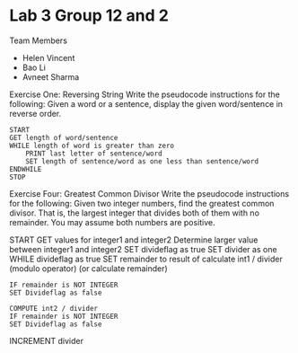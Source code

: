 # Lab 3 Group 12 and 2

Team Members
- Helen Vincent
- Bao Li
- Avneet Sharma

Exercise One: Reversing String
Write the pseudocode instructions for the following:
Given a word or a sentence, display the given word/sentence in reverse order.

	START 
	GET length of word/sentence
	WHILE length of word is greater than zero
		PRINT last letter of sentence/word
		SET length of sentence/word as one less than sentence/word
	ENDWHILE
	STOP

Exercise Four: Greatest Common Divisor
Write the pseudocode instructions for the following:
Given two integer numbers, find the greatest common divisor. That is, the largest integer that divides both of them with no remainder. You may assume both numbers are positive.

START
GET values for integer1 and integer2
Determine larger value between integer1 and integer2
SET divideflag as true 
SET divider as one 
WHILE divideflag as true 
	SET remainder to result of calculate int1 / divider  (modulo operator) (or calculate remainder) 
	
	IF remainder is NOT INTEGER 
	SET Divideflag as false 
 
	COMPUTE int2 / divider 
	IF remainder is NOT INTEGER
	SET Divideflag as false 
	
INCREMENT divider 
